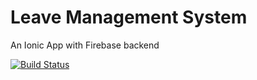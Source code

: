 # Leave Management System
An Ionic App with Firebase backend

[![Build Status](https://travis-ci.org/acharyarajasekhar/elms.svg?branch=master)](https://travis-ci.org/acharyarajasekhar/elms)